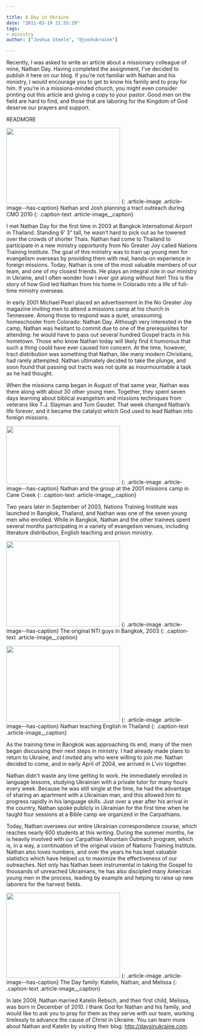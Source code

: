 ```yaml
---

title: A Day in Ukraine
date: "2011-03-19 21:55:29"
tags:
- ministry
author: ["Joshua Steele", "@joshukraine"]

---
```


Recently, I was asked to write an article about a missionary colleague of mine, Nathan Day. Having completed the assignment, I’ve decided to publish it here on our blog. If you’re not familiar with Nathan and his ministry, I would encourage you to get to know his family and to pray for him. If you’re in a missions-minded church, you might even consider printing out this article and giving a copy to your pastor. Good men on the field are hard to find, and those that are laboring for the Kingdom of God deserve our prayers and support.

READMORE

<a href="//d21yo20tm8bmc2.cloudfront.net/2011/03/cmo2010_DSC_9062.jpeg"><img class="size-medium wp-image-1224" title="cmo2010_DSC_9062" src="//d21yo20tm8bmc2.cloudfront.net/2011/03/cmo2010_DSC_9062-300x199.jpg" alt="" width="300" height="199" /></a>
{: .article-image .article-image--has-caption}
Nathan and Josh planning a tract outreach during CMO 2010
{: .caption-text .article-image__caption}

I met Nathan Day for the first time in 2003 at Bangkok International Airport in Thailand. Standing 6’ 3” tall, he wasn’t hard to pick out as he towered over the crowds of shorter Thais. Nathan had come to Thailand to participate in a new ministry opportunity from No Greater Joy called Nations Training Institute. The goal of this ministry was to train up young men for evangelism overseas by providing them with real, hands-on experience in foreign missions. Today, Nathan is one of the most valuable members of our team, and one of my closest friends. He plays an integral role in our ministry in Ukraine, and I often wonder how I ever got along without him! This is the story of how God led Nathan from his home in Colorado into a life of full-time ministry overseas.

In early 2001 Michael Pearl placed an advertisement in the No Greater Joy magazine inviting men to attend a missions camp at his church in Tennessee. Among those to respond was a quiet, unassuming homeschooler from Colorado: Nathan Day. Although very interested in the camp, Nathan was hesitant to commit due to one of the prerequisites for attending: he would have to pass out several hundred Gospel tracts in his hometown. Those who know Nathan today will likely find it humorous that such a thing could have ever caused him concern. At the time, however, tract distribution was something that Nathan, like many modern Christians, had rarely attempted. Nathan ultimately decided to take the plunge, and soon found that passing out tracts was not quite as insurmountable a task as he had thought.

When the missions camp began in August of that same year, Nathan was there along with about 30 other young men. Together, they spent seven days learning about biblical evangelism and missions techniques from veterans like T.J. Slayman and Tom Gaudet. That week changed Nathan’s life forever, and it became the catalyst which God used to lead Nathan into foreign missions.

<a href="//d21yo20tm8bmc2.cloudfront.net/2011/03/2001_missions_camp_in_tn.jpg"><img class="size-medium wp-image-1223 " title="2001_missions_camp_in_tn" src="//d21yo20tm8bmc2.cloudfront.net/2011/03/2001_missions_camp_in_tn-300x153.jpg" alt="" width="300" height="153" /></a>
{: .article-image .article-image--has-caption}
Nathan and the group at the 2001 missions camp in Cane Creek
{: .caption-text .article-image__caption}

Two years later in September of 2003, Nations Training Institute was launched in Bangkok, Thailand, and Nathan was one of the seven young men who enrolled. While in Bangkok, Nathan and the other trainees spent several months participating in a variety of evangelism venues, including literature distribution, English teaching and prison ministry.

<a href="//d21yo20tm8bmc2.cloudfront.net/2011/03/nti_guys_bangkok_2003.jpg"><img class="size-medium wp-image-1225" title="nti_guys_bangkok_2003" src="//d21yo20tm8bmc2.cloudfront.net/2011/03/nti_guys_bangkok_2003-300x225.jpg" alt="" width="300" height="225" /></a>
{: .article-image .article-image--has-caption}
The original NTI guys in Bangkok, 2003
{: .caption-text .article-image__caption}

<a href="//d21yo20tm8bmc2.cloudfront.net/2011/03/teaching_english_in_bangkok.jpg"><img class="size-medium wp-image-1226" title="teaching_english_in_bangkok" src="//d21yo20tm8bmc2.cloudfront.net/2011/03/teaching_english_in_bangkok-300x200.jpg" alt="" width="300" height="200" /></a>
{: .article-image .article-image--has-caption}
Nathan teaching English in Thailand
{: .caption-text .article-image__caption}

As the training time in Bangkok was approaching its end, many of the men began discussing their next steps in ministry. I had already made plans to return to Ukraine, and I invited any who were willing to join me. Nathan decided to come, and in early April of 2004, we arrived in L’viv together.

Nathan didn’t waste any time getting to work. He immediately enrolled in language lessons, studying Ukrainian with a private tutor for many hours every week. Because he was still single at the time, he had the advantage of sharing an apartment with a Ukrainian man, and this allowed him to progress rapidly in his language skills. Just over a year after his arrival in the country, Nathan spoke publicly in Ukrainian for the first time when he taught four sessions at a Bible camp we organized in the Carpathians.

Today, Nathan oversees our entire Ukrainian correspondence course, which reaches nearly 600 students at this writing. During the summer months, he is heavily involved with our Carpathian Mountain Outreach program, which is, in a way, a continuation of the original vision of Nations Training Institute. Nathan also loves numbers, and over the years he has kept valuable statistics which have helped us to maximize the effectiveness of our outreaches. Not only has Nathan been instrumental in taking the Gospel to thousands of unreached Ukrainians, he has also discipled many American young men in the process, leading by example and helping to raise up new laborers for the harvest fields.

<a href="//d21yo20tm8bmc2.cloudfront.net/2011/03/katelin_nathan_melissa.jpg"><img class="size-medium wp-image-1227" title="katelin_nathan_melissa" src="//d21yo20tm8bmc2.cloudfront.net/2011/03/katelin_nathan_melissa-300x224.jpg" alt="" width="300" height="224" /></a>
{: .article-image .article-image--has-caption}
The Day family: Katelin, Nathan, and Melissa
{: .caption-text .article-image__caption}

In late 2009, Nathan married Katelin Rebsch, and their first child, Melissa, was born in December of 2010. I thank God for Nathan and his family, and would like to ask you to pray for them as they serve with our team, working tirelessly to advance the cause of Christ in Ukraine. You can learn more about Nathan and Katelin by visiting their blog: <a href="http://daysinukraine.com/">http://daysinukraine.com</a>.
